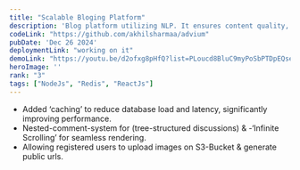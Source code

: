 ```yaml
---
title: "Scalable Bloging Platform"
description: 'Blog platform utilizing NLP. It ensures content quality, scalability, and a seamless user experience while maintaining robust security.'
codeLink: "https://github.com/akhilsharmaa/advium"
pubDate: 'Dec 26 2024'
deploymentLink: "working on it"
demoLink: "https://youtu.be/d2ofxg8pHfQ?list=PLoucd8BluC9myPoSbPTDpEQse2Z08ZL-k"
heroImage: ''
rank: "3"
tags: ["NodeJs", "Redis", "ReactJs"] 
---
```


- Added ‘caching’ to reduce database load and latency, significantly improving performance.
- Nested-comment-system for (tree-structured discussions) & -‘Infinite Scrolling’ for seamless rendering.
- Allowing registered users to upload images on S3-Bucket & generate public urls.